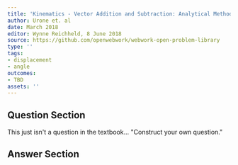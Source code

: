 ```yaml
---
title: 'Kinematics - Vector Addition and Subtraction: Analytical Method'
author: Urone et. al
date: March 2018
editor: Wynne Reichheld, 8 June 2018
source: https://github.com/openwebwork/webwork-open-problem-library
type: ''
tags:
- displacement
- angle
outcomes:
- TBD
assets: ''
---
```


## Question Section 

This just isn't a question in the textbook...
"Construct your own question."

## Answer Section


